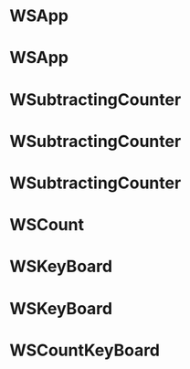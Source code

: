 # WSApp
# WSApp
# WSubtractingCounter
# WSubtractingCounter
# WSubtractingCounter
# WSCount
# WSKeyBoard
# WSKeyBoard
# WSCountKeyBoard
